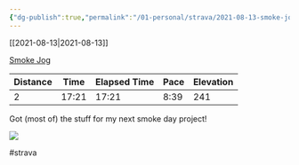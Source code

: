 ```yaml
---
{"dg-publish":true,"permalink":"/01-personal/strava/2021-08-13-smoke-jog/"}
---
```



[[2021-08-13\|2021-08-13]]

[Smoke Jog](https://www.strava.com/activities/5788457532)

| Distance | Time  | Elapsed Time | Pace | Elevation |
| -------- | ----- | ------------ | ---- | --------- |
| 2        | 17:21 | 17:21        | 8:39 | 241       |


Got (most of) the stuff for my next smoke day project!
    
![](https://dgtzuqphqg23d.cloudfront.net/T4ZHVBnxW2zI5Kra_w-Mc6kotczg5KPiiFdZxzlvrXU-576x768.jpg)

    

#strava
